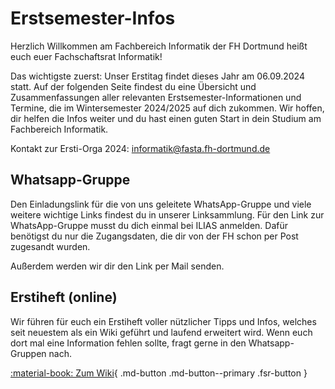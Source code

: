 # Erstsemester-Infos

Herzlich Willkommen am Fachbereich Informatik der FH Dortmund heißt euch euer Fachschaftsrat Informatik!

Das wichtigste zuerst: Unser Erstitag findet dieses Jahr am 06.09.2024 statt.
Auf der folgenden Seite findest du eine Übersicht und Zusammenfassungen aller relevanten Erstsemester-Informationen und Termine, die im Wintersemester 2024/2025 auf dich zukommen. Wir hoffen, dir helfen die Infos weiter und du hast einen guten Start in dein Studium am Fachbereich Informatik.

Kontakt zur Ersti-Orga 2024: [informatik@fasta.fh-dortmund.de](mailto:informatik@fasta.fh-dortmund.de)

## Whatsapp-Gruppe

Den Einladungslink für die von uns geleitete WhatsApp-Gruppe und viele weitere wichtige Links findest du in unserer Linksammlung. Für den Link zur WhatsApp-Gruppe musst du dich einmal bei ILIAS anmelden. Dafür benötigst du nur die Zugangsdaten, die dir von der FH schon per Post zugesandt wurden.

Außerdem werden wir dir den Link per Mail senden.

## Erstiheft (online)

Wir führen für euch ein Erstiheft voller nützlicher Tipps und Infos, welches seit neuestem als ein Wiki geführt und laufend erweitert wird. Wenn euch dort mal eine Information fehlen sollte, fragt gerne in den Whatsapp-Gruppen nach.

[:material-book: Zum Wiki](https://wiki.fsrfb4.de){ .md-button .md-button--primary .fsr-button }
